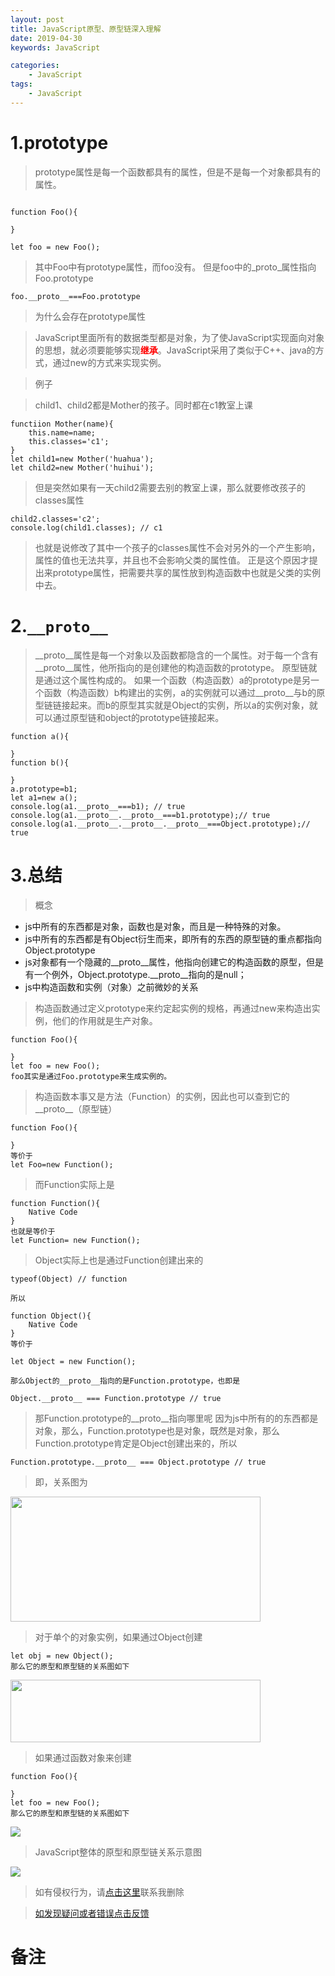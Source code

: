 ```yaml
---
layout: post
title: JavaScript原型、原型链深入理解
date: 2019-04-30
keywords: JavaScript

categories:
    - JavaScript
tags:
    - JavaScript
---
```

# 1.prototype
>prototype属性是每一个函数都具有的属性，但是不是每一个对象都具有的属性。
<!-- more -->
```

function Foo(){

}

let foo = new Foo();
```
>其中Foo中有prototype属性，而foo没有。
但是foo中的_proto_属性指向Foo.prototype
```
foo.__proto__===Foo.prototype
```
>为什么会存在prototype属性

>JavaScript里面所有的数据类型都是对象，为了使JavaScript实现面向对象的思想，就必须要能够实现<span style='color:red;font-weight:bold;'>继承</span>。JavaScript采用了类似于C++、java的方式，通过new的方式来实现实例。

>例子

>child1、child2都是Mother的孩子。同时都在c1教室上课
```
functiion Mother(name){
    this.name=name;
    this.classes='c1';
}
let child1=new Mother('huahua');
let child2=new Mother('huihui');
```
>但是突然如果有一天child2需要去别的教室上课，那么就要修改孩子的classes属性
```
child2.classes='c2';
console.log(child1.classes); // c1
```
>也就是说修改了其中一个孩子的classes属性不会对另外的一个产生影响，属性的值也无法共享，并且也不会影响父类的属性值。
正是这个原因才提出来prototype属性，把需要共享的属性放到构造函数中也就是父类的实例中去。

# 2.`__proto__`
>__proto__属性是每一个对象以及函数都隐含的一个属性。对于每一个含有__proto__属性，他所指向的是创建他的构造函数的prototype。
原型链就是通过这个属性构成的。
如果一个函数（构造函数）a的prototype是另一个函数（构造函数）b构建出的实例，a的实例就可以通过__proto__与b的原型链链接起来。而b的原型其实就是Object的实例，所以a的实例对象，就可以通过原型链和object的prototype链接起来。
```
function a(){

}
function b(){

}
a.prototype=b1;
let a1=new a();
console.log(a1.__proto__===b1); // true
console.log(a1.__proto__.__proto__===b1.prototype);// true
console.log(a1.__proto__.__proto__.__proto__===Object.prototype);// true
```
# 3.总结
>概念

- js中所有的东西都是对象，函数也是对象，而且是一种特殊的对象。
- js中所有的东西都是有Object衍生而来，即所有的东西的原型链的重点都指向Object.prototype
- js对象都有一个隐藏的__proto__属性，他指向创建它的构造函数的原型，但是有一个例外，Object.prototype.__proto__指向的是null；
- js中构造函数和实例（对象）之前微妙的关系

>构造函数通过定义prototype来约定起实例的规格，再通过new来构造出实例，他们的作用就是生产对象。

```
function Foo(){

}
let foo = new Foo();
foo其实是通过Foo.prototype来生成实例的。
```
>构造函数本事又是方法（Function）的实例，因此也可以查到它的__proto__（原型链）
```
function Foo(){

}
等价于
let Foo=new Function();
```
>而Function实际上是
```
function Function(){
    Native Code
}
也就是等价于
let Function= new Function();
```
>Object实际上也是通过Function创建出来的
```
typeof(Object) // function

所以

function Object(){
    Native Code
}
等价于

let Object = new Function();

那么Object的__proto__指向的是Function.prototype，也即是

Object.__proto__ === Function.prototype // true
```
>那Function.prototype的__proto__指向哪里呢
>因为js中所有的的东西都是对象，那么，Function.prototype也是对象，既然是对象，那么Function.prototype肯定是Object创建出来的，所以
```
Function.prototype.__proto__ === Object.prototype // true
```
>即，关系图为

<img src='https://dpq123456-1256164122.cos.ap-beijing.myqcloud.com/JavaScript/Function%26Object%E5%8E%9F%E5%9E%8B%E3%80%81%E5%8E%9F%E5%9E%8B%E9%93%BE%E5%85%B3%E7%B3%BB%E5%9B%BE.png' width='400' height='200'/>

>对于单个的对象实例，如果通过Object创建
```
let obj = new Object();
那么它的原型和原型链的关系图如下
```
<img src='https://dpq123456-1256164122.cos.ap-beijing.myqcloud.com/JavaScript/%E5%8D%95%E4%B8%AA%E5%AF%B9%E8%B1%A1%E7%A4%BA%E4%BE%8B%E5%9B%BE.png' width='400' height='100'/>

>如果通过函数对象来创建
```
function Foo(){

}
let foo = new Foo();
那么它的原型和原型链的关系图如下
```
<img src='https://dpq123456-1256164122.cos.ap-beijing.myqcloud.com/JavaScript/%E5%87%BD%E6%95%B0%E5%88%9B%E5%BB%BA%E5%AF%B9%E8%B1%A1%E5%8E%9F%E5%9E%8B%E3%80%81%E5%8E%9F%E5%9E%8B%E9%93%BE%E7%A4%BA%E6%84%8F%E5%9B%BE.png'/>

>JavaScript整体的原型和原型链关系示意图

<img src='https://dpq123456-1256164122.cos.ap-beijing.myqcloud.com/JavaScript/JavaScript%E6%95%B4%E4%BD%93%E7%9A%84%E5%8E%9F%E5%9E%8B%E5%92%8C%E5%8E%9F%E5%9E%8B%E9%93%BE%E7%A4%BA%E6%84%8F%E5%9B%BE.png'/>

>如有侵权行为，请[点击这里](https://github.com/cooper-q/MattMeng_hexo/issues)联系我删除

>[如发现疑问或者错误点击反馈](https://github.com/cooper-q/MattMeng_hexo/issues)

# 备注

